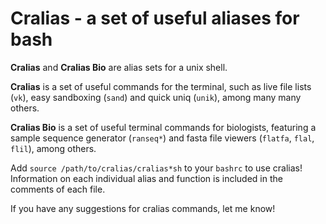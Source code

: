 # Cralias - a set of useful aliases for bash

**Cralias** and **Cralias Bio** are alias sets for a unix shell.

**Cralias** is a set of useful commands for the terminal, such as live file lists (`vk`), easy sandboxing (`sand`) and quick uniq (`unik`), among many many others.

**Cralias Bio** is a set of useful terminal commands for biologists, featuring a sample sequence generator (`ranseq*`) and fasta file viewers (`flatfa`, `flal`, `flil`), among others.

Add `source /path/to/cralias/cralias*sh` to your `bashrc` to use cralias! Information on each individual alias and function is included in the comments of each file.

If you have any suggestions for cralias commands, let me know!
